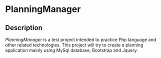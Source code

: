 # PlanningManager
## Description
*PlanningManager* is a test project intended to practice Php language and other related technologies. This project will try to create a planning application mainly using MySql database, Bootstrap and Jquery.
